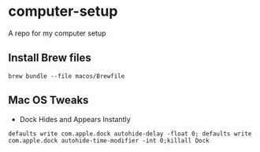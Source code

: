 # computer-setup
A repo for my computer setup

## Install Brew files
```
brew bundle --file macos/Brewfile
```


## Mac OS Tweaks
- Dock Hides and Appears Instantly
```
defaults write com.apple.dock autohide-delay -float 0; defaults write com.apple.dock autohide-time-modifier -int 0;killall Dock
```
